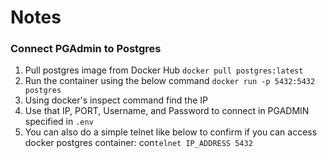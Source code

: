 # Notes

### Connect PGAdmin to Postgres

1. Pull postgres image from Docker Hub `docker pull postgres:latest`
2. Run the container using the below command `docker run -p 5432:5432 postgres`
3. Using docker's inspect command find the IP
4. Use that IP, PORT, Username, and Password to connect in PGADMIN specified in `.env`
5. You can also do a simple telnet like below to confirm if you can access docker postgres container: con`telnet IP_ADDRESS 5432`